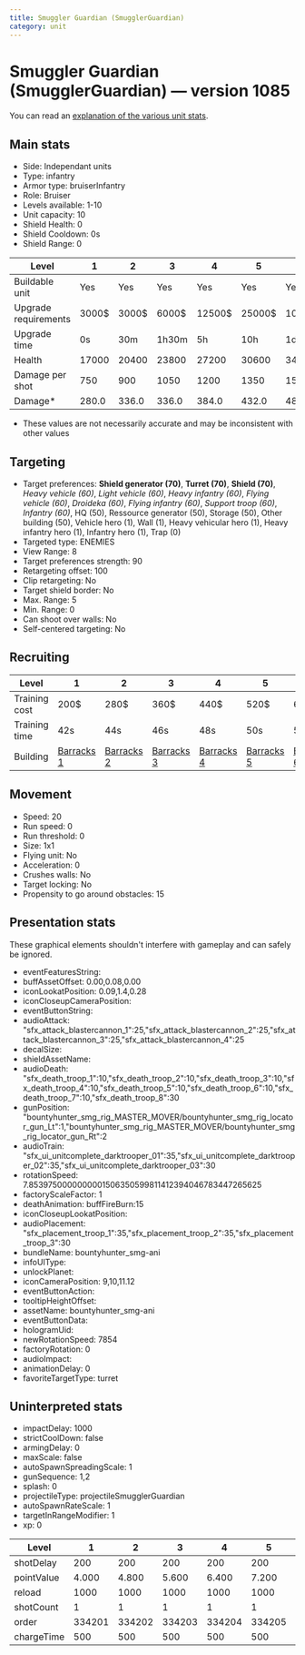 ```yaml
---
title: Smuggler Guardian (SmugglerGuardian)
category: unit
---
```


# Smuggler Guardian (SmugglerGuardian) — version 1085

You can read an [explanation  of the various unit stats](unitexplained.md).

## Main stats

  * Side: Independant units
  * Type: infantry
  * Armor type: bruiserInfantry
  * Role: Bruiser
  * Levels available: 1-10
  * Unit capacity: 10
  * Shield Health: 0
  * Shield Cooldown: 0s
  * Shield Range: 0

|Level               |1    |2    |3    |4     |5     |6      |7      |8      |9       |10      |
|--------------------|-----|-----|-----|------|------|-------|-------|-------|--------|--------|
|Buildable unit      |Yes  |Yes  |Yes  |Yes   |Yes   |Yes    |Yes    |Yes    |No      |No      |
|Upgrade requirements|3000$|3000$|6000$|12500$|25000$|100000$|160000$|320000$|1000000$|1750000$|
|Upgrade time        |0s   |30m  |1h30m|5h    |10h   |1d12h  |2d12h  |3d12h  |5d      |1w1d    |
|Health              |17000|20400|23800|27200 |30600 |34000  |37400  |40800  |44200   |51000   |
|Damage per shot     |750  |900  |1050 |1200  |1350  |1500   |1650   |1800   |1950    |2250    |
|Damage*             |280.0|336.0|336.0|384.0 |432.0 |480.0  |528.0  |576.0  |624.0   |720.0   |

* These values are not necessarily accurate and may be inconsistent with other values

## Targeting

  * Target preferences: **Shield generator (70)**, **Turret (70)**, **Shield (70)**, _Heavy vehicle (60)_, _Light vehicle (60)_, _Heavy infantry (60)_, _Flying vehicle (60)_, _Droideka (60)_, _Flying infantry (60)_, _Support troop (60)_, _Infantry (60)_, HQ (50), Ressource generator (50), Storage (50), Other building (50), Vehicle hero (1), Wall (1), Heavy vehicular hero (1), Heavy infantry hero (1), Infantry hero (1), Trap (0)
  * Targeted type: ENEMIES
  * View Range: 8
  * Target preferences strength: 90
  * Retargeting offset: 100
  * Clip retargeting: No
  * Target shield border: No
  * Max. Range: 5
  * Min. Range: 0
  * Can shoot over walls: No
  * Self-centered targeting: No

## Recruiting

|Level        |1                                  |2                                  |3                                  |4                                  |5                                  |6                                  |7                                  |8                                  |9                                  |10                                  |
|-------------|-----------------------------------|-----------------------------------|-----------------------------------|-----------------------------------|-----------------------------------|-----------------------------------|-----------------------------------|-----------------------------------|-----------------------------------|------------------------------------|
|Training cost|200$                               |280$                               |360$                               |440$                               |520$                               |600$                               |680$                               |760$                               |840$                               |920$                                |
|Training time|42s                                |44s                                |46s                                |48s                                |50s                                |52s                                |54s                                |56s                                |58s                                |1m                                  |
|Building     |[Barracks 1](smugglerBarracks.html)|[Barracks 2](smugglerBarracks.html)|[Barracks 3](smugglerBarracks.html)|[Barracks 4](smugglerBarracks.html)|[Barracks 5](smugglerBarracks.html)|[Barracks 6](smugglerBarracks.html)|[Barracks 7](smugglerBarracks.html)|[Barracks 8](smugglerBarracks.html)|[Barracks 9](smugglerBarracks.html)|[Barracks 10](smugglerBarracks.html)|

## Movement

  * Speed: 20
  * Run speed: 0
  * Run threshold: 0
  * Size: 1x1
  * Flying unit: No
  * Acceleration: 0
  * Crushes walls: No
  * Target locking: No
  * Propensity to go around obstacles: 15

## Presentation stats

These graphical elements shouldn't interfere with gameplay and can safely be ignored.

  * eventFeaturesString: 
  * buffAssetOffset: 0.00,0.08,0.00
  * iconLookatPosition: 0.09,1.4,0.28
  * iconCloseupCameraPosition: 
  * eventButtonString: 
  * audioAttack: "sfx_attack_blastercannon_1":25,"sfx_attack_blastercannon_2":25,"sfx_attack_blastercannon_3":25,"sfx_attack_blastercannon_4":25
  * decalSize: 
  * shieldAssetName: 
  * audioDeath: "sfx_death_troop_1":10,"sfx_death_troop_2":10,"sfx_death_troop_3":10,"sfx_death_troop_4":10,"sfx_death_troop_5":10,"sfx_death_troop_6":10,"sfx_death_troop_7":10,"sfx_death_troop_8":30
  * gunPosition: "bountyhunter_smg_rig_MASTER_MOVER/bountyhunter_smg_rig_locator_gun_Lt":1,"bountyhunter_smg_rig_MASTER_MOVER/bountyhunter_smg_rig_locator_gun_Rt":2
  * audioTrain: "sfx_ui_unitcomplete_darktrooper_01":35,"sfx_ui_unitcomplete_darktrooper_02":35,"sfx_ui_unitcomplete_darktrooper_03":30
  * rotationSpeed: 7.8539750000000001506350599811412394046783447265625
  * factoryScaleFactor: 1
  * deathAnimation: buffFireBurn:15
  * iconCloseupLookatPosition: 
  * audioPlacement: "sfx_placement_troop_1":35,"sfx_placement_troop_2":35,"sfx_placement_troop_3":30
  * bundleName: bountyhunter_smg-ani
  * infoUIType: 
  * unlockPlanet: 
  * iconCameraPosition: 9,10,11.12
  * eventButtonAction: 
  * tooltipHeightOffset: 
  * assetName: bountyhunter_smg-ani
  * eventButtonData: 
  * hologramUid: 
  * newRotationSpeed: 7854
  * factoryRotation: 0
  * audioImpact: 
  * animationDelay: 0
  * favoriteTargetType: turret

## Uninterpreted stats

  * impactDelay: 1000
  * strictCoolDown: false
  * armingDelay: 0
  * maxScale: false
  * autoSpawnSpreadingScale: 1
  * gunSequence: 1,2
  * splash: 0
  * projectileType: projectileSmugglerGuardian
  * autoSpawnRateScale: 1
  * targetInRangeModifier: 1
  * xp: 0

|Level     |1     |2     |3     |4     |5     |6     |7     |8     |9     |10    |
|----------|------|------|------|------|------|------|------|------|------|------|
|shotDelay |200   |200   |200   |200   |200   |200   |200   |200   |200   |500   |
|pointValue|4.000 |4.800 |5.600 |6.400 |7.200 |8.000 |8.800 |9.600 |10.400|12.000|
|reload    |1000  |1000  |1000  |1000  |1000  |1000  |1000  |1000  |1000  |2000  |
|shotCount |1     |1     |1     |1     |1     |1     |1     |1     |1     |3     |
|order     |334201|334202|334203|334204|334205|334206|334207|334208|334209|334210|
|chargeTime|500   |500   |500   |500   |500   |500   |500   |500   |500   |250   |

